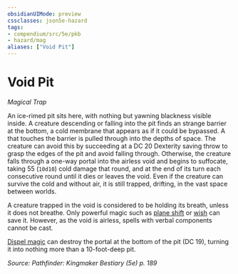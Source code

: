 ```yaml
---
obsidianUIMode: preview
cssclasses: json5e-hazard
tags:
- compendium/src/5e/pkb
- hazard/mag
aliases: ["Void Pit"]
---
```

# Void Pit
*Magical Trap*  

An ice-rimed pit sits here, with nothing but yawning blackness visible inside. A creature descending or falling into the pit finds an strange barrier at the bottom, a cold membrane that appears as if it could be bypassed. A that touches the barrier is pulled through into the depths of space. The creature can avoid this by succeeding at a DC 20 Dexterity saving throw to grasp the edges of the pit and avoid falling through. Otherwise, the creature falls through a one-way portal into the airless void and begins to suffocate, taking 55 (`10d10`) cold damage that round, and at the end of its turn each consecutive round until it dies or leaves the void. Even if the creature can survive the cold and without air, it is still trapped, drifting, in the vast space between worlds.

A creature trapped in the void is considered to be holding its breath, unless it does not breathe. Only powerful magic such as [plane shift](2-Mechanics/CLI/spells/plane-shift.md) or [wish](2-Mechanics/CLI/spells/wish.md) can save it. However, as the void is airless, spells with verbal components cannot be cast.

[Dispel magic](2-Mechanics/CLI/spells/dispel-magic.md) can destroy the portal at the bottom of the pit (DC 19), turning it into nothing more than a 10-foot-deep pit.

*Source: Pathfinder: Kingmaker Bestiary (5e) p. 189*